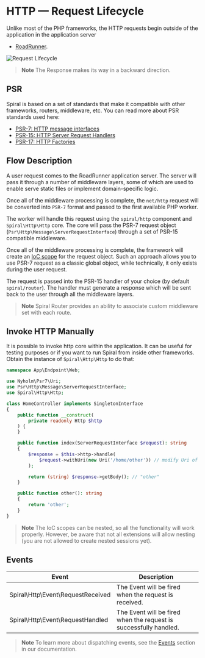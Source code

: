 # HTTP — Request Lifecycle

Unlike most of the PHP frameworks, the HTTP requests begin outside of the application in the application server

- [RoadRunner](https://roadrunner.dev).

![Request Lifecycle](https://user-images.githubusercontent.com/773481/181182150-8cc2b6c4-2b50-4e85-afd7-e5c2d1c98b2c.png)

> **Note**
> The Response makes its way in a backward direction.

## PSR

Spiral is based on a set of standards that make it compatible with other frameworks, routers, middleware, etc. You can 
read more about PSR standards used here:

- [PSR-7: HTTP message interfaces](https://www.php-fig.org/psr/psr-7/)
- [PSR-15: HTTP Server Request Handlers](https://www.php-fig.org/psr/psr-15/)
- [PSR-17: HTTP Factories](https://www.php-fig.org/psr/psr-17/)

## Flow Description

A user request comes to the RoadRunner application server. The server will pass it through a number of middleware
layers, some of which are used to enable serve static files or implement domain-specific logic.

Once all of the middleware processing is complete, the `net/http` request will be converted into `PSR-7` format and
passed to the first available PHP worker.

The worker will handle this request using the `spiral/http` component and `Spiral\Http\Http` core. The core will pass
the PSR-7 request object (`Psr\Http\Message\ServerRequestInterface`) through a set of PSR-15 compatible middleware.

Once all of the middleware processing is complete, the framework will create an [IoC scope](../framework/scopes.md) for
the request object. Such an approach allows you to use PSR-7 request as a classic global object, while technically, it
only exists during the user request.

The request is passed into the PSR-15 handler of your choice (by default `spiral/router`). The handler must generate a
response which will be sent back to the user through all the middleware layers.

> **Note**
> Spiral Router provides an ability to associate custom middleware set with each route.

## Invoke HTTP Manually

It is possible to invoke http core within the application. It can be useful for testing purposes or if you want to run
Spiral from inside other frameworks. Obtain the instance of `Spiral\Http\Http` to do that:

```php app/src/Endpoint/Web/HomeController.php
namespace App\Endpoint\Web;

use Nyholm\Psr7\Uri;
use Psr\Http\Message\ServerRequestInterface;
use Spiral\Http\Http;

class HomeController implements SingletonInterface
{
    public function __construct(
        private readonly Http $http
    ) {
    }

    public function index(ServerRequestInterface $request): string
    {
        $response = $this->http->handle(
            $request->withUri(new Uri('/home/other')) // modify Uri of current request
        );

        return (string) $response->getBody(); // "other"
    }

    public function other(): string
    {
        return 'other';
    }
}
```

> **Note**
> The IoC scopes can be nested, so all the functionality will work properly. However, be aware that not all extensions
> will allow nesting (you are not allowed to create nested sessions yet).

## Events

| Event                             | Description                                                       |
|-----------------------------------|-------------------------------------------------------------------|
| Spiral\Http\Event\RequestReceived | The Event will be fired when the request is received.             |
| Spiral\Http\Event\RequestHandled  | The Event will be fired when the request is successfully handled. |

> **Note**
> To learn more about dispatching events, see the [Events](../advanced/events.md) section in our documentation.
